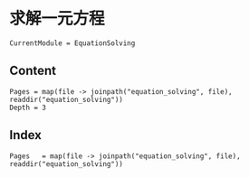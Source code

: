# 求解一元方程

```@meta
CurrentModule = EquationSolving
```

## Content
```@contents
Pages = map(file -> joinpath("equation_solving", file), readdir("equation_solving"))
Depth = 3
```

## Index
```@index
Pages   = map(file -> joinpath("equation_solving", file), readdir("equation_solving"))
```
